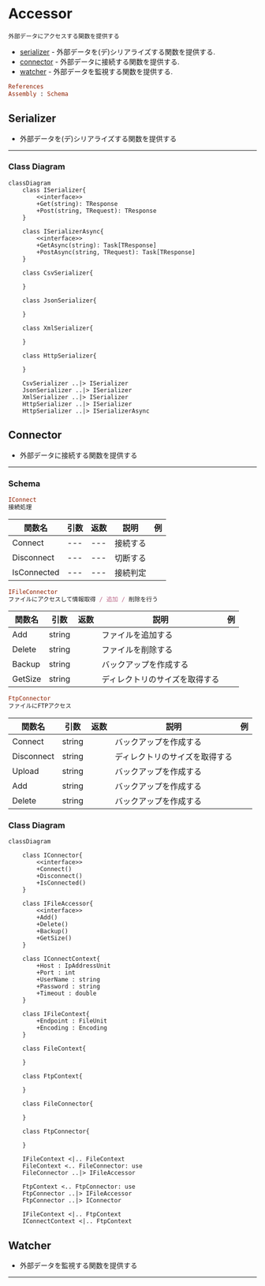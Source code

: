 # Accessor

    外部データにアクセスする関数を提供する

- [serializer](#serializer) - 外部データを(デ)シリアライズする関数を提供する.
- [connector](#connector) - 外部データに接続する関数を提供する.
- [watcher](#watcher) - 外部データを監視する関数を提供する.

```rb
References
Assembly : Schema
```

## Serializer

- 外部データを(デ)シリアライズする関数を提供する


---

### Class Diagram

```mermaid
classDiagram
    class ISerializer{
        <<interface>>
        +Get(string): TResponse
        +Post(string, TRequest): TResponse
    }

    class ISerializerAsync{
        <<interface>>
        +GetAsync(string): Task[TResponse]
        +PostAsync(string, TRequest): Task[TResponse]
    }
    
    class CsvSerializer{

    }

    class JsonSerializer{
        
    }

    class XmlSerializer{
        
    }

    class HttpSerializer{
        
    }

    CsvSerializer ..|> ISerializer
    JsonSerializer ..|> ISerializer
    XmlSerializer ..|> ISerializer
    HttpSerializer ..|> ISerializer
    HttpSerializer ..|> ISerializerAsync

```

## Connector

- 外部データに接続する関数を提供する


---

### Schema

```rb
IConnect
接続処理
```

| 関数名 | 引数 | 返数 | 説明 | 例 |
| ---- | ---- | ---- | ---- | ---- |
| Connect | --- | --- | 接続する |  |
| Disconnect | --- | --- | 切断する |  |
| IsConnected | --- | --- | 接続判定 |  |

```rb
IFileConnector
ファイルにアクセスして情報取得 / 追加 / 削除を行う
```

| 関数名 | 引数 | 返数 | 説明 | 例 |
| ---- | ---- | ---- | ---- | ---- |
| Add | string |  | ファイルを追加する |  |
| Delete | string |  | ファイルを削除する |  |
| Backup | string |  | バックアップを作成する |  |
| GetSize | string |  | ディレクトリのサイズを取得する |  |

```rb
FtpConnector
ファイルにFTPアクセス
```

| 関数名 | 引数 | 返数 | 説明 | 例 |
| ---- | ---- | ---- | ---- | ---- |
| Connect | string |  | バックアップを作成する |  |
| Disconnect | string |  | ディレクトリのサイズを取得する |  |
| Upload | string |  | バックアップを作成する |  |
| Add | string |  | バックアップを作成する |  |
| Delete | string |  | バックアップを作成する |  |

### Class Diagram

```mermaid
classDiagram
    
    class IConnector{
        <<interface>>
        +Connect()
        +Disconnect()
        +IsConnected()
    }
    
    class IFileAccessor{
        <<interface>>
        +Add()
        +Delete()
        +Backup()
        +GetSize()
    }
    
    class IConnectContext{
        +Host : IpAddressUnit
        +Port : int
        +UserName : string
        +Password : string
        +Timeout : double
    } 

    class IFileContext{
        +Endpoint : FileUnit
        +Encoding : Encoding
    }

    class FileContext{

    }

    class FtpContext{

    }

    class FileConnector{

    }

    class FtpConnector{

    }

    IFileContext <|.. FileContext
    FileContext <.. FileConnector: use
    FileConnector ..|> IFileAccessor
    
    FtpContext <.. FtpConnector: use
    FtpConnector ..|> IFileAccessor
    FtpConnector ..|> IConnector

    IFileContext <|.. FtpContext
    IConnectContext <|.. FtpContext

```

## Watcher

- 外部データを監視する関数を提供する

---

